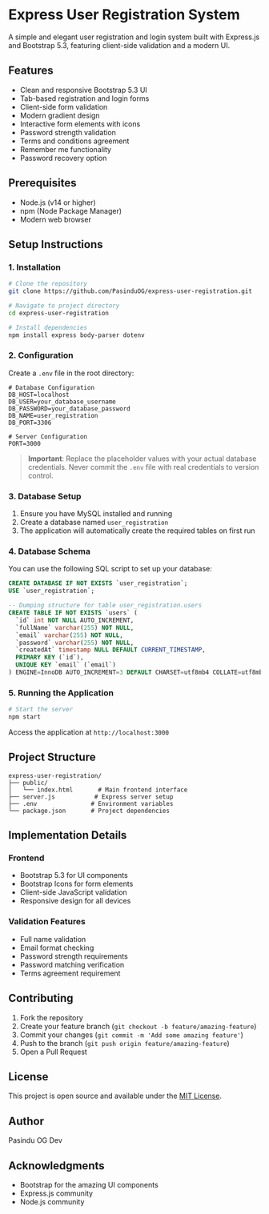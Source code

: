 # Express User Registration System

A simple and elegant user registration and login system built with Express.js and Bootstrap 5.3, featuring client-side validation and a modern UI.

## Features

- Clean and responsive Bootstrap 5.3 UI
- Tab-based registration and login forms
- Client-side form validation
- Modern gradient design
- Interactive form elements with icons
- Password strength validation
- Terms and conditions agreement
- Remember me functionality
- Password recovery option

## Prerequisites

- Node.js (v14 or higher)
- npm (Node Package Manager)
- Modern web browser

## Setup Instructions

### 1. Installation

```bash
# Clone the repository
git clone https://github.com/PasinduOG/express-user-registration.git

# Navigate to project directory
cd express-user-registration

# Install dependencies
npm install express body-parser dotenv
```

### 2. Configuration

Create a `.env` file in the root directory:

```env
# Database Configuration
DB_HOST=localhost
DB_USER=your_database_username
DB_PASSWORD=your_database_password
DB_NAME=user_registration
DB_PORT=3306

# Server Configuration
PORT=3000
```

> **Important**: Replace the placeholder values with your actual database credentials. Never commit the `.env` file with real credentials to version control.

### 3. Database Setup

1. Ensure you have MySQL installed and running
2. Create a database named `user_registration`
3. The application will automatically create the required tables on first run

### 4. Database Schema

You can use the following SQL script to set up your database:

```sql
CREATE DATABASE IF NOT EXISTS `user_registration`;
USE `user_registration`;

-- Dumping structure for table user_registration.users
CREATE TABLE IF NOT EXISTS `users` (
  `id` int NOT NULL AUTO_INCREMENT,
  `fullName` varchar(255) NOT NULL,
  `email` varchar(255) NOT NULL,
  `password` varchar(255) NOT NULL,
  `createdAt` timestamp NULL DEFAULT CURRENT_TIMESTAMP,
  PRIMARY KEY (`id`),
  UNIQUE KEY `email` (`email`)
) ENGINE=InnoDB AUTO_INCREMENT=3 DEFAULT CHARSET=utf8mb4 COLLATE=utf8mb4_0900_ai_ci;
```

### 5. Running the Application

```bash
# Start the server
npm start
```

Access the application at `http://localhost:3000`

## Project Structure

```
express-user-registration/
├── public/
│   └── index.html       # Main frontend interface
├── server.js           # Express server setup
├── .env               # Environment variables
└── package.json       # Project dependencies
```

## Implementation Details

### Frontend
- Bootstrap 5.3 for UI components
- Bootstrap Icons for form elements
- Client-side JavaScript validation
- Responsive design for all devices

### Validation Features
- Full name validation
- Email format checking
- Password strength requirements
- Password matching verification
- Terms agreement requirement

## Contributing

1. Fork the repository
2. Create your feature branch (`git checkout -b feature/amazing-feature`)
3. Commit your changes (`git commit -m 'Add some amazing feature'`)
4. Push to the branch (`git push origin feature/amazing-feature`)
5. Open a Pull Request

## License

This project is open source and available under the [MIT License](LICENSE).

## Author

Pasindu OG Dev

## Acknowledgments

- Bootstrap for the amazing UI components
- Express.js community
- Node.js community
